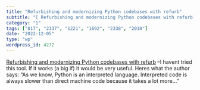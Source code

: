 ```yaml
---
title: "Refurbishing and modernizing Python codebases with refurb"
subtitle: "[ Refurbishing and modernizing Python codebases with refurb]( https://link.medium.com/6agwPv3Mvvb) –..."
category: "1"
tags: ["817", "2337", "1221", "1692", "2338", "2010"]
date: "2022-12-05"
type: "wp"
wordpress_id: 4272
---
```

[ Refurbishing and modernizing Python codebases with refurb]( https://link.medium.com/6agwPv3Mvvb) –I havent tried this tool. If it works (a big if) it would be very useful. Heres what the author says: “As we know, Python is an interpreted language. Interpreted code is always slower than direct machine code because it takes a lot more…”